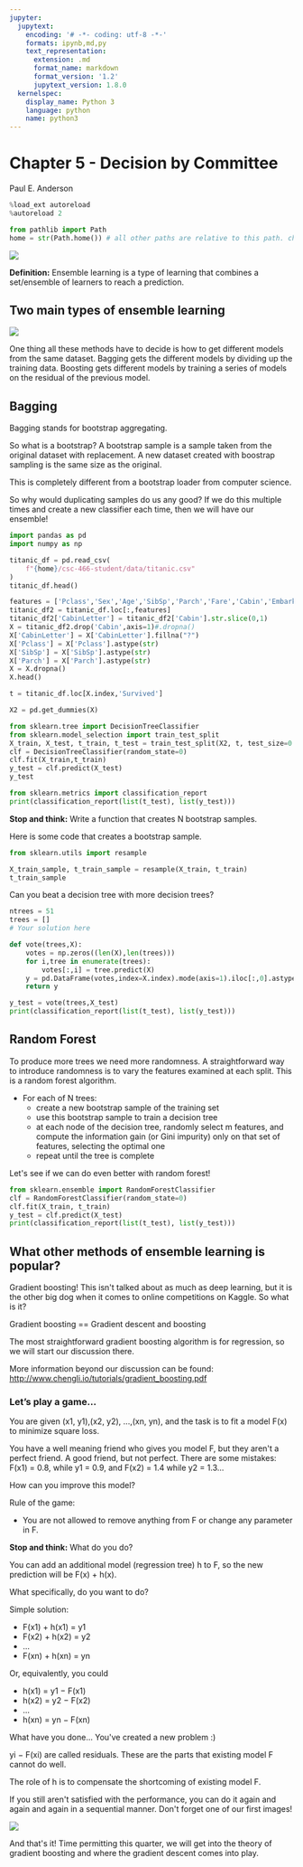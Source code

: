 ```yaml
---
jupyter:
  jupytext:
    encoding: '# -*- coding: utf-8 -*-'
    formats: ipynb,md,py
    text_representation:
      extension: .md
      format_name: markdown
      format_version: '1.2'
      jupytext_version: 1.8.0
  kernelspec:
    display_name: Python 3
    language: python
    name: python3
---
```


<!-- #region slideshow={"slide_type": "slide"} hideCode=false hidePrompt=false -->
# Chapter 5 - Decision by Committee

Paul E. Anderson
<!-- #endregion -->

```python slideshow={"slide_type": "skip"}
%load_ext autoreload
%autoreload 2

from pathlib import Path
home = str(Path.home()) # all other paths are relative to this path. change to something else if this is not the case on your system
```

<!-- #region slideshow={"slide_type": "subslide"} -->
<img src="https://s36369.pcdn.co/wp-content/uploads/2018/11/Two-heads-are-better-than-one-HP.jpg">
<!-- #endregion -->

<!-- #region slideshow={"slide_type": "subslide"} -->
**Definition:** Ensemble learning is a type of learning that combines a set/ensemble of learners to reach a prediction.
<!-- #endregion -->

<!-- #region slideshow={"slide_type": "subslide"} -->
## Two main types of ensemble learning

<img src="https://miro.medium.com/max/2000/1*zTgGBTQIMlASWm5QuS2UpA.jpeg">
<!-- #endregion -->

<!-- #region slideshow={"slide_type": "subslide"} -->
One thing all these methods have to decide is how to get different models from the same dataset. Bagging gets the different models by dividing up the training data. Boosting gets different models by training a series of models on the residual of the previous model.
<!-- #endregion -->

<!-- #region slideshow={"slide_type": "subslide"} -->
## Bagging
Bagging stands for bootstrap aggregating. 

So what is a bootstrap? A bootstrap sample is a sample taken from the original dataset with replacement. A new dataset created with boostrap sampling is the same size as the original. 

This is completely different from a bootstrap loader from computer science. 

So why would duplicating samples do us any good? If we do this multiple times and create a new classifier each time, then we will have our ensemble!
<!-- #endregion -->

```python slideshow={"slide_type": "fragment"}
import pandas as pd
import numpy as np

titanic_df = pd.read_csv(
    f"{home}/csc-466-student/data/titanic.csv"
)
titanic_df.head()
```

```python slideshow={"slide_type": "subslide"}
features = ['Pclass','Sex','Age','SibSp','Parch','Fare','Cabin','Embarked']
titanic_df2 = titanic_df.loc[:,features]
titanic_df2['CabinLetter'] = titanic_df2['Cabin'].str.slice(0,1)
X = titanic_df2.drop('Cabin',axis=1)#.dropna()
X['CabinLetter'] = X['CabinLetter'].fillna("?")
X['Pclass'] = X['Pclass'].astype(str)
X['SibSp'] = X['SibSp'].astype(str)
X['Parch'] = X['Parch'].astype(str)
X = X.dropna()
X.head()
```

```python
t = titanic_df.loc[X.index,'Survived']
```

```python
X2 = pd.get_dummies(X)
```

```python slideshow={"slide_type": "subslide"}
from sklearn.tree import DecisionTreeClassifier
from sklearn.model_selection import train_test_split
X_train, X_test, t_train, t_test = train_test_split(X2, t, test_size=0.33, random_state=42)
clf = DecisionTreeClassifier(random_state=0)
clf.fit(X_train,t_train)
y_test = clf.predict(X_test)
y_test
```

```python slideshow={"slide_type": "subslide"}
from sklearn.metrics import classification_report
print(classification_report(list(t_test), list(y_test)))
```

<!-- #region slideshow={"slide_type": "subslide"} -->
**Stop and think:** Write a function that creates N bootstrap samples. 

Here is some code that creates a bootstrap sample.
<!-- #endregion -->

```python slideshow={"slide_type": "fragment"}
from sklearn.utils import resample

X_train_sample, t_train_sample = resample(X_train, t_train)
t_train_sample
```

<!-- #region slideshow={"slide_type": "subslide"} -->
Can you beat a decision tree with more decision trees?
<!-- #endregion -->

```python slideshow={"slide_type": "subslide"}
ntrees = 51
trees = []
# Your solution here

def vote(trees,X):
    votes = np.zeros((len(X),len(trees)))
    for i,tree in enumerate(trees):
        votes[:,i] = tree.predict(X)
    y = pd.DataFrame(votes,index=X.index).mode(axis=1).iloc[:,0].astype(int)
    return y

y_test = vote(trees,X_test)
print(classification_report(list(t_test), list(y_test)))
```

<!-- #region slideshow={"slide_type": "subslide"} -->
## Random Forest

To produce more trees we need more randomness. A straightforward way to introduce randomness is to vary the features examined at each split. This is a random forest algorithm.

* For each of N trees:
    * create a new bootstrap sample of the training set
    * use this bootstrap sample to train a decision tree
    * at each node of the decision tree, randomly select m features, and compute the information gain (or Gini impurity) only on that set of features, selecting the optimal one
    * repeat until the tree is complete
<!-- #endregion -->

<!-- #region slideshow={"slide_type": "subslide"} -->
Let's see if we can do even better with random forest!
<!-- #endregion -->

```python slideshow={"slide_type": "fragment"}
from sklearn.ensemble import RandomForestClassifier
clf = RandomForestClassifier(random_state=0)
clf.fit(X_train, t_train)
y_test = clf.predict(X_test)
print(classification_report(list(t_test), list(y_test)))
```

<!-- #region slideshow={"slide_type": "subslide"} -->
## What other methods of ensemble learning is popular?

Gradient boosting! This isn't talked about as much as deep learning, but it is the other big dog when it comes to online competitions on Kaggle. So what is it?

Gradient boosting == Gradient descent and boosting

The most straightforward gradient boosting algorithm is for regression, so we will start our discussion there.

More information beyond our discussion can be found: http://www.chengli.io/tutorials/gradient_boosting.pdf
<!-- #endregion -->

<!-- #region slideshow={"slide_type": "subslide"} -->
### Let’s play a game...
You are given (x1, y1),(x2, y2), ...,(xn, yn), and the task is to fit a
model F(x) to minimize square loss.

You have a well meaning friend who gives you model F, but they aren't a perfect friend. A good friend, but not perfect. There are some mistakes: F(x1) = 0.8, while y1 = 0.9, and
F(x2) = 1.4 while y2 = 1.3... 

How can you improve this model?
<!-- #endregion -->

<!-- #region slideshow={"slide_type": "subslide"} -->
Rule of the game:
* You are not allowed to remove anything from F or change any parameter in F.

**Stop and think:** What do you do?
<!-- #endregion -->

<!-- #region slideshow={"slide_type": "subslide"} -->
You can add an additional model (regression tree) h to F, so the new prediction will be F(x) + h(x).

What specifically, do you want to do?
<!-- #endregion -->

<!-- #region slideshow={"slide_type": "subslide"} -->
Simple solution:
* F(x1) + h(x1) = y1
* F(x2) + h(x2) = y2
* ...
* F(xn) + h(xn) = yn
<!-- #endregion -->

<!-- #region slideshow={"slide_type": "subslide"} -->
Or, equivalently, you could
* h(x1) = y1 − F(x1)
* h(x2) = y2 − F(x2)
* ...
* h(xn) = yn − F(xn)

What have you done... You've created a new problem :)
<!-- #endregion -->

<!-- #region slideshow={"slide_type": "subslide"} -->
yi − F(xi) are called residuals. These are the parts that existing
model F cannot do well.

The role of h is to compensate the shortcoming of existing model
F.

If you still aren't satisfied with the performance, you can do it again and again and again in a sequential manner. Don't forget one of our first images!
<!-- #endregion -->

<!-- #region slideshow={"slide_type": "subslide"} -->

<img src="https://miro.medium.com/max/2000/1*zTgGBTQIMlASWm5QuS2UpA.jpeg">
<!-- #endregion -->

<!-- #region slideshow={"slide_type": "subslide"} -->
And that's it! Time permitting this quarter, we will get into the theory of gradient boosting and where the gradient descent comes into play.
<!-- #endregion -->

```python

```
